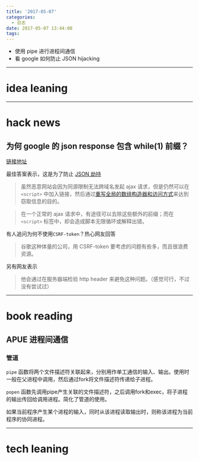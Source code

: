 ```yaml
---
title: '2017-05-07'
categories:
  - 日志
date: 2017-05-07 13:44:08
tags:
---
```


- 使用 pipe 进行进程间通信
- 看 google 如何防止 JSON hijacking

<!--more-->

---
# idea leaning

---
# hack news
## 为何 google 的 json response 包含 while(1) 前缀？
[链接地址](http://stackoverflow.com/questions/2669690/why-does-google-prepend-while1-to-their-json-responses)

最佳答案表示，这是为了防止 [JSON 劫持](http://haacked.com/archive/2009/06/25/json-hijacking.aspx)
> 虽然恶意网站会因为同源限制无法跨域名发起 ajax 请求，但是仍然可以在 `<script>` 中加入链接，然后通过[重写全局的数组构造器和访问方式](http://ejohn.org/blog/re-securing-json/)来达到窃取信息的目的。

> 在一个正常的 ajax 请求中，有途径可以去除这些额外的前缀；而在 `<script>` 标签中，却会造成脚本无限循环或解释出错。

有人追问为何不使用`CSRF-token`？热心网友回答
> 谷歌这种体量的公司，用 CSRF-token 要考虑的问题有些多，而且很浪费资源。

另有网友表示
> 他会通过在服务器端检验 http header 来避免这种问题。（感觉可行，不过没有尝试过）

---
# book reading
## APUE 进程间通信
### 管道
`pipe` 函数将两个文件描述符关联起来，分别用作单工通信的输入、输出。使用时一般在父进程中调用，然后通过fork将文件描述符传递给子进程。

`popen` 函数先调用pipe产生关联的文件描述符，之后调用fork和exec，将子进程的输出传回给调用进程。简化了管道的使用。

如果当前程序产生某个进程的输入，同时从该进程读取输出时，则称该进程为当前程序的协同进程。

---
# tech leaning
